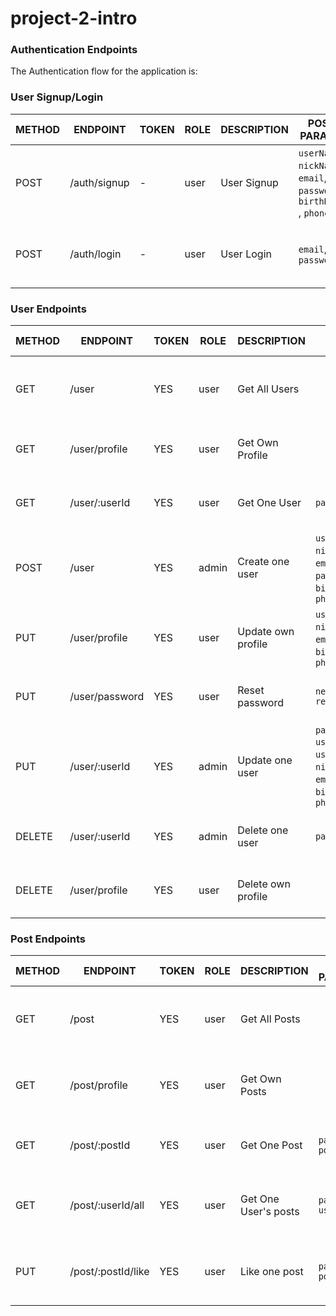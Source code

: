 # project-2-intro

### Authentication Endpoints

The Authentication flow for the application is:

### User Signup/Login

METHOD | ENDPOINT         | TOKEN | ROLE | DESCRIPTION              | POST PARAMS                                                                 | RETURNS
-------|------------------|-------|------|--------------------|-----------------------------------------------------------------------------------|--------------------
POST   | /auth/signup     | -     | user | User Signup              | `userName`, `nickName`, `email`, `password`, `birthDate` , `phone`          | { message: 'User signed up successfully', data: `token`}
POST   | /auth/login      | -     | user | User Login               | `email`, `password`                                                         | { message: 'User logged up successfully', data: `token`}

### User Endpoints

METHOD | ENDPOINT         | TOKEN | ROLE | DESCRIPTION              | POST PARAMS                                                                 | RETURNS
-------|------------------|-------|------|--------------------|-----------------------------------------------------------------------------------|--------------------
GET    | /user            | YES   | user | Get All Users            |                                  | { message: 'Users fetched successfully', data: [`user`]}
GET    | /user/profile    | YES   | user | Get Own Profile          |                                            |  { message: 'User fetched successfully', data: [`user`]}
GET    | /user/:userId    | YES   | user | Get One User             | `params: userId`                             |  { message: 'User fetched successfully', data: [`user`]}
POST   | /user            | YES   | admin| Create one user          | `userName`, `nickName`, `email`, `role`, `password`, `birthDate` , `phone` | { message: 'User created successfully', data: [`user`]}
PUT    | /user/profile    | YES   | user | Update own profile       | `userName`, `nickName`, `email`, `birthDate` , `phone`   | { message: 'User created successfully', data: [`user`]}
PUT    | /user/password   | YES   | user | Reset password           | `newPassword` `repeatPassword`                             | { message: 'Password reset successfully'}
PUT    | /user/:userId    | YES   | admin| Update one user          | `params: userId`, `userName`, `nickName`, `email`, `birthDate` , `phone` | { message: 'User updated successfully', data: [`user`]}
DELETE | /user/:userId    | YES   | admin| Delete one user          |  `params: userId`                                               | { message: 'User deleted successfully', data: [`user`]}
DELETE | /user/profile    | YES   | user | Delete own profile       |                                                 | { message: 'User deleted successfully', data: [`user`]}

### Post Endpoints

METHOD | ENDPOINT         | TOKEN | ROLE | DESCRIPTION              | POST PARAMS                                     | RETURNS
-------|------------------|-------|------|--------------------------|-------------------------------------------------|--------------------
GET    | /post            | YES   | user | Get All Posts          |                                                    | { message: 'Posts fetched successfully', data: [`post`]}
GET    | /post/profile    | YES   | user | Get Own Posts          |                                                    | { message: 'Posts fetched successfully', data: [`post`]}
GET    | /post/:postId       | YES   | user | Get One Post           |  `params: postId`                               | { message: 'Post fetched successfully', data: `post`}
GET    | /post/:userId/all    | YES   | user | Get One User's posts   |  `params: userId`                              | { message: 'User's posts fetched successfully', data: [`post`]}
PUT    | /post/:postId/like   | YES   | user | Like one post          |  `params: postId`                              | { message: 'User liked post successfully', data: `post`}
